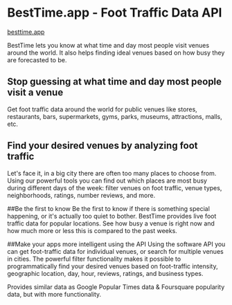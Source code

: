 # BestTime.app - Foot Traffic Data API
[besttime.app](https://besttime.app&utm_source=github&utm_medium=github&utm_campaign=github)

BestTime lets you know at what time and day most people visit venues around the world. 
It also helps finding ideal venues based on how busy they are forecasted to be.

## Stop guessing at what time and day most people visit a venue
Get foot traffic data around the world for public venues like stores, restaurants, bars, supermarkets, gyms, parks, museums, attractions, malls, etc.

## Find your desired venues by analyzing foot traffic
Let's face it, in a big city there are often too many places to choose from. Using our powerful tools you can find out which places are most busy during different days of the week: filter venues on foot traffic, venue types, neighborhoods, ratings, number reviews, and more.

##Be the first to know
Be the first to know if there is something special happening, or it's actually too quiet to bother.
BestTime provides live foot traffic data for popular locations. See how busy a venue is right now and how much more or less this is compared to the past weeks.

##Make your apps more intelligent using the API
Using the software API you can get foot-traffic data for individual venues, or search for multiple venues in cities.
The powerful filter functionality makes it possible to programmatically find your desired venues based on foot-traffic intensity, geographic location, day, hour, reviews, ratings, and business types.

Provides similar data as Google Popular Times data & Foursquare popularity data, but with more functionality.



